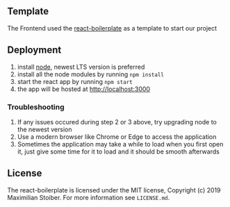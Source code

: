## Template
The Frontend used the [react-boilerplate](https://github.com/react-boilerplate/react-boilerplate) as a template to start our project

## Deployment
1. install [node](https://nodejs.org/en/), newest LTS version is preferred
2. install all the node modules by running `npm install`
3. start the react app by running `npm start`
4. the app will be hosted at [http://localhost:3000](http://localhost:3000)

### Troubleshooting
1. If any issues occured during step 2 or 3 above, try upgrading node to the newest version
3. Use a modern browser like Chrome or Edge to access the application
2. Sometimes the application may take a while to load when you first open it, just give some time for it to load and it should be smooth afterwards

## License
The react-boilerplate is licensed under the MIT license, Copyright (c) 2019 Maximilian
Stoiber. For more information see `LICENSE.md`.
